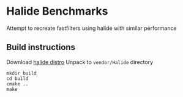 # Halide Benchmarks
Attempt to recreate fastfilters using halide with similar performance

## Build instructions
Download [halide distro](https://github.com/halide/Halide/releases/download/v10.0.0/Halide-10.0.0-x86-64-linux-db901f7f7084025abc3cbb9d17b0f2d3f1745900.tar.gz)
Unpack to `vendor/Halide` directory

```
mkdir build
cd build
cmake ..
make
```
